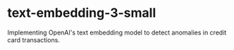 # text-embedding-3-small
Implementing OpenAI's text embedding model to detect anomalies in credit card transactions.
